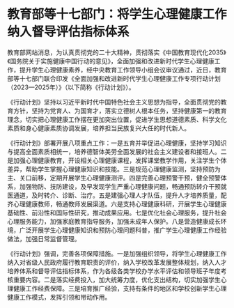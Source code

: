 # 教育部等十七部门：将学生心理健康工作纳入督导评估指标体系

教育部网站消息，为认真贯彻党的二十大精神，贯彻落实《中国教育现代化2035》《国务院关于实施健康中国行动的意见》，全面加强和改进新时代学生心理健康工作，提升学生心理健康素养，经中央教育工作领导小组会议审议通过，近日，教育部等十七部门联合印发《全面加强和改进新时代学生心理健康工作专项行动计划（2023—2025年）》（以下简称《行动计划》）。

《行动计划》坚持以习近平新时代中国特色社会主义思想为指导，全面贯彻党的教育方针，坚持为党育人、为国育才，落实立德树人根本任务，坚持健康第一的教育理念，切实把心理健康工作摆在更加突出位置，促进学生思想道德素质、科学文化素质和身心健康素质协调发展，培养担当民族复兴大任的时代新人。

《行动计划》部署开展八项重点工作：一是五育并举促进心理健康，坚持学习知识与提高全面素质相统一，培养德智体美劳全面发展的社会主义建设者和接班人。二是加强心理健康教育，开设相关心理健康课程，发挥课堂教学作用，关注学生个体差异，帮助学生掌握心理健康知识和技能。三是规范心理健康监测，坚持预防为主、关口前移，定期开展学生心理健康测评。四是完善心理预警干预，健全预警体系，加强物防、技防建设，及早发现学生严重心理健康问题，畅通预防转介干预就医通道，及时转介、诊断、治疗。五是建强心理人才队伍，提升人才培养质量，配齐心理健康教师，畅通教师发展渠道。六是支持心理健康科研，开展学生心理健康基础性、前沿性和国际性研究，推动成果应用。七是优化社会心理服务，提升社会心理服务能力，加强家庭教育指导服务，加强未成年人保护。八是营造健康成长环境，广泛开展学生心理健康知识和预防心理问题科普，推广学生心理健康工作经验做法，加强日常监督管理。

《行动计划》强调，完善各项保障措施。一是加强组织领导，将学生心理健康工作纳入对省级人民政府履行教育职责的评价，纳入学校改革发展整体规划，纳入人才培养体系和督导评估指标体系，作为各级各类学校办学水平评估和领导班子年度考核重要内容。二是落实经费投入，加大统筹力度，优化支出结构，切实加强学生心理健康工作经费保障。三是培育推广经验，支持有条件的地区和学校创新学生心理健康工作模式，发挥引领和带动作用。

